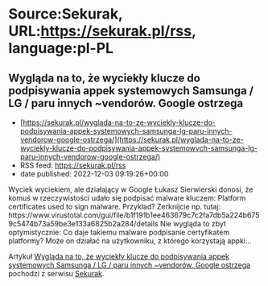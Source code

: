 # Source:Sekurak, URL:https://sekurak.pl/rss, language:pl-PL

## Wygląda na to, że wyciekły klucze do podpisywania appek systemowych Samsunga / LG / paru innych ~vendorów. Google ostrzega
 - [https://sekurak.pl/wyglada-na-to-ze-wyciekly-klucze-do-podpisywania-appek-systemowych-samsunga-lg-paru-innych-vendorow-google-ostrzega/](https://sekurak.pl/wyglada-na-to-ze-wyciekly-klucze-do-podpisywania-appek-systemowych-samsunga-lg-paru-innych-vendorow-google-ostrzega/)
 - RSS feed: https://sekurak.pl/rss
 - date published: 2022-12-03 09:19:26+00:00

<p>Wyciek wyciekiem, ale działający w Google Łukasz Sierwierski donosi, że komuś w rzeczywistości udało się podpisać malware kluczem: Platform certificates used to sign malware. Przykład? Zerknijcie np. tutaj: https://www.virustotal.com/gui/file/b1f191b1ee463679c7c2fa7db5a224b6759c5474b73a59be3e133a6825b2a284/details Nie wygląda to zbyt optymistycznie: Co daje takiemu malware podpisanie certyfikatem platformy? Może on działać na użytkowniku, z którego korzystają appki...</p>
<p>Artykuł <a href="https://sekurak.pl/wyglada-na-to-ze-wyciekly-klucze-do-podpisywania-appek-systemowych-samsunga-lg-paru-innych-vendorow-google-ostrzega/" rel="nofollow">Wygląda na to, że wyciekły klucze do podpisywania appek systemowych Samsunga / LG / paru innych ~vendorów. Google ostrzega</a> pochodzi z serwisu <a href="https://sekurak.pl" rel="nofollow">Sekurak</a>.</p>


